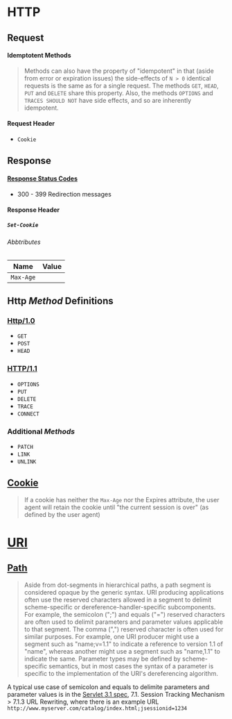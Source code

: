 # HTTP

## Request
#### Idemptotent Methods
> Methods can also have the property of "idempotent" in that (aside from error or expiration issues) the side-effects of `N > 0` identical requests is the same as for a single request. The methods `GET`, `HEAD`, `PUT` and `DELETE` share this property. Also, the methods `OPTIONS` and `TRACES SHOULD NOT` have side effects, and so are inherently idempotent.

#### Request Header
* `Cookie`

## Response
#### [Response Status Codes](https://developer.mozilla.org/en-US/docs/Web/HTTP/Status)
* 300 - 399 Redirection messages

#### Response Header
##### `Set-Cookie`
###### Abbtributes
Name      | Value
----------|----------
`Max-Age` | <number>

## Http *Method* Definitions
### [Http/1.0](https://www.rfc-editor.org/rfc/rfc1945#section-8)
* `GET`
* `POST`
* `HEAD`

### [HTTP/1.1](https://www.ietf.org/rfc/rfc2616.txt) 
* `OPTIONS`
* `PUT`
* `DELETE`
* `TRACE`
* `CONNECT`
### Additional *Methods*
* `PATCH`
* `LINK`
* `UNLINK`

## [Cookie](https://www.rfc-editor.org/rfc/rfc6265#section-8.4)
> If a cookie has neither the `Max-Age` nor the Expires attribute, the user agent will retain the cookie until "the current session is over" (as defined by the user agent) 


# [URI](https://www.ietf.org/rfc/rfc3986.html)
## [Path](https://www.ietf.org/rfc/rfc3986.html#section-3.3)
> Aside from dot-segments in hierarchical paths, a path segment is considered opaque by the generic syntax.  URI producing applications often use the reserved characters allowed in a segment to delimit scheme-specific or dereference-handler-specific subcomponents.  For example, the semicolon (";") and equals ("=") reserved characters are often used to delimit parameters and parameter values applicable to that segment.  The comma (",") reserved character is often used for similar purposes.  For example, one URI producer might use a segment such as "name;v=1.1" to indicate a reference to version 1.1 of "name", whereas another might use a segment such as "name,1.1" to indicate the same.  Parameter types may be defined by scheme-specific semantics, but in most cases the syntax of a parameter is specific to the implementation of the URI's dereferencing algorithm.

A typical use case of semicolon and equals to delimite parameters and parameter values is in the [Servlet 3.1 spec](#), 7.1. Session Tracking Mechanism > 7.1.3 URL Rewriting, where there is an example URL `http://www.myserver.com/catalog/index.html;jsessionid=1234`

